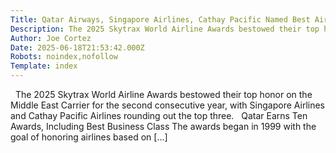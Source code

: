 ```yaml
---
Title: Qatar Airways, Singapore Airlines, Cathay Pacific Named Best Airlines in the World
Description: The 2025 Skytrax World Airline Awards bestowed their top honor on the Middle East Carrier for the second consecutive year, with Singapore Airlines and Cathay Pacific Airlines rounding out the top thre...
Author: Joe Cortez
Date: 2025-06-18T21:53:42.000Z
Robots: noindex,nofollow
Template: index
---
```

&#160; The 2025 Skytrax World Airline Awards bestowed their top honor on the Middle East Carrier for the second consecutive year, with Singapore Airlines and Cathay Pacific Airlines rounding out the top three.   Qatar Earns Ten Awards, Including Best Business Class The awards began in 1999 with the goal of honoring airlines based on [&#8230;]